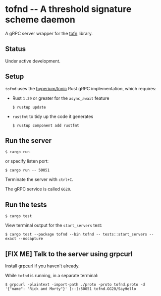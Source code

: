 # tofnd -- A threshold signature scheme daemon

A gRPC server wrapper for the [tofn](https://github.com/axelarnetwork/tofn) library.

## Status

Under active development.

## Setup

`tofnd` uses the [hyperium/tonic](https://github.com/hyperium/tonic) Rust gRPC implementation, which requires:
* Rust `1.39` or greater for the `async_await` feature
    ```
    $ rustup update
    ```
* `rustfmt` to tidy up the code it generates
    ```
    $ rustup component add rustfmt
    ```

## Run the server

```
$ cargo run
```
or specify listen port:
```
$ cargo run -- 50051
```
Terminate the server with `ctrl+C`.

The gRPC service is called `GG20`.

## Run the tests

```
$ cargo test
```
View terminal output for the `start_servers` test:
```
$ cargo test --package tofnd --bin tofnd -- tests::start_servers --exact --nocapture
```

## [FIX ME] Talk to the server using grpcurl

Install [grpcurl](https://github.com/fullstorydev/grpcurl) if you haven't already.

While `tofnd` is running, in a separate terminal:
```
$ grpcurl -plaintext -import-path ./proto -proto tofnd.proto -d '{"name": "Rick and Morty"}' [::]:50051 tofnd.GG20/SayHello
```